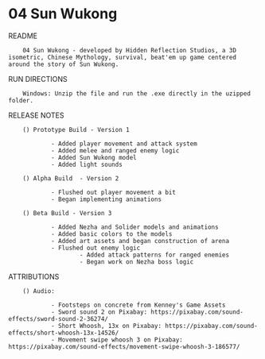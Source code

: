 # 04 Sun Wukong

README

        04 Sun Wukong - developed by Hidden Reflection Studios, a 3D isometric, Chinese Mythology, survival, beat'em up game centered around the story of Sun Wukong.

RUN DIRECTIONS

        Windows: Unzip the file and run the .exe directly in the uzipped folder.

RELEASE NOTES

        () Prototype Build - Version 1

                - Added player movement and attack system
                - Added melee and ranged enemy logic
                - Added Sun Wukong model
                - Added light sounds

        () Alpha Build  - Version 2

                - Flushed out player movement a bit
                - Began implementing animations
        
        () Beta Build - Version 3

                - Added Nezha and Solider models and animations
                - Added basic colors to the models
                - Added art assets and began construction of arena
                - Flushed out enemy logic
                        - Added attack patterns for ranged enemies
                        - Began work on Nezha boss logic

ATTRIBUTIONS 

        () Audio:

                - Footsteps on concrete from Kenney's Game Assets
                - Sword sound 2 on Pixabay: https://pixabay.com/sound-effects/sword-sound-2-36274/
                - Short Whoosh, 13x on Pixabay: https://pixabay.com/sound-effects/short-whoosh-13x-14526/
                - Movement swipe whoosh 3 on Pixabay: https://pixabay.com/sound-effects/movement-swipe-whoosh-3-186577/